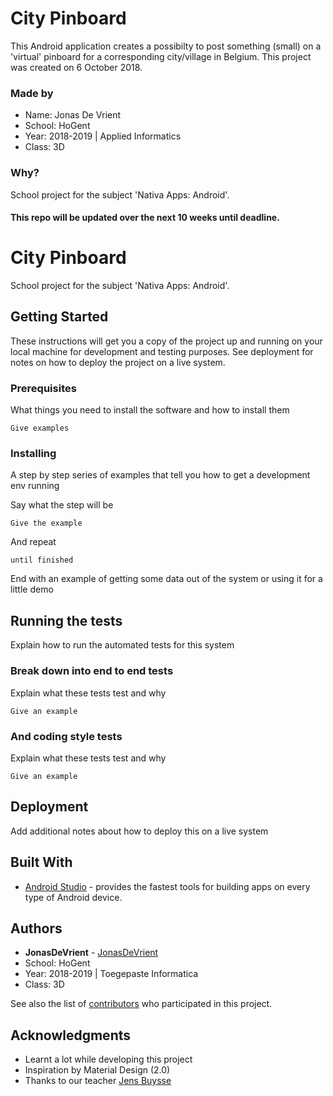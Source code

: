 # City Pinboard

This Android application creates a possibilty to post something (small) on a 'virtual' pinboard for a corresponding city/village in Belgium. This project was created on 6 October 2018.

### Made by
* Name: Jonas De Vrient
* School: HoGent
* Year: 2018-2019 | Applied Informatics
* Class: 3D

### Why?
School project for the subject 'Nativa Apps: Android'.

#### This repo will be updated over the next 10 weeks until deadline.



# City Pinboard

School project for the subject 'Nativa Apps: Android'.

## Getting Started

These instructions will get you a copy of the project up and running on your local machine for development and testing purposes. See deployment for notes on how to deploy the project on a live system.

### Prerequisites

What things you need to install the software and how to install them

```
Give examples
```

### Installing

A step by step series of examples that tell you how to get a development env running

Say what the step will be

```
Give the example
```

And repeat

```
until finished
```

End with an example of getting some data out of the system or using it for a little demo

## Running the tests

Explain how to run the automated tests for this system

### Break down into end to end tests

Explain what these tests test and why

```
Give an example
```

### And coding style tests

Explain what these tests test and why

```
Give an example
```

## Deployment

Add additional notes about how to deploy this on a live system

## Built With

* [Android Studio](https://developer.android.com/studio/) -  provides the fastest tools for building apps on every type of Android device.

## Authors

* **JonasDeVrient** - [JonasDeVrient](https://github.com/JonasDeVrient)
* School: HoGent
* Year: 2018-2019 | Toegepaste Informatica
* Class: 3D


See also the list of [contributors](https://github.com/HoGentTIN/native-apps-1-android-creative-app-JonasDeVrient/graphs/contributors) who participated in this project.

## Acknowledgments

* Learnt a lot while developing this project
* Inspiration by Material Design (2.0)
* Thanks to our teacher [Jens Buysse](https://github.com/eothein) 
